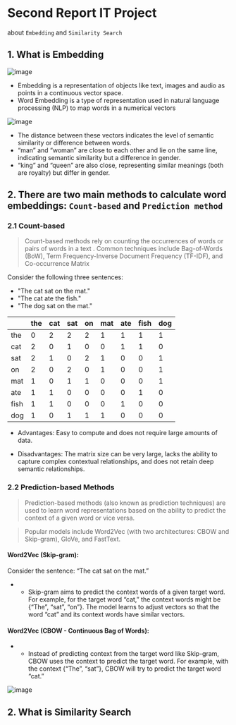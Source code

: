 # Second Report IT Project
about `Embedding` and `Similarity Search`



## 1. What is Embedding
![image](https://github.com/user-attachments/assets/fdaa04ae-198b-4185-aa5f-76f0fe324f57)
- Embedding is a representation of objects like text, images and audio as points in a continuous vector space.
- Word Embedding is a type of representation used in natural language processing (NLP) to map words in a numerical vectors

![image](https://github.com/user-attachments/assets/66adb212-fdc8-4107-85e9-1a10e48b2919)

- The distance between these vectors indicates the level of semantic similarity or difference between words.
- “man” and “woman” are close to each other and lie on the same line, indicating semantic similarity but a difference in gender.
- “king” and “queen” are also close, representing similar meanings (both are royalty) but differ in gender.

## 2. There are two main methods to calculate word embeddings: `Count-based` and `Prediction method`

### 2.1 Count-based

>  Count-based methods rely on counting the occurrences of words or pairs of words in a text .
>  Common techniques include Bag-of-Words (BoW), Term Frequency-Inverse Document Frequency (TF-IDF), and Co-occurrence Matrix

Consider the following three sentences:
  
  - "The cat sat on the mat."
  - "The cat ate the fish."
  - "The dog sat on the mat."

|     | the | cat | sat | on | mat | ate | fish | dog |
|-----|-----|-----|-----|----|-----|-----|------|-----|
| the|  0  |  2  |  2  | 2  |  1  |  1  |  1   |  1  |
| cat | 2  |  0  |  1  | 0  |  0  |  1  |  1   |  0  |
| sat |  2  |  1  |  0  | 2  |  1  |  0  |  0   |  1  |
| on  |  2  |  0  |  2  | 0  |  1  |  0  |  0   |  1  |
| mat |  1  |  0  |  1  | 1  |  0  |  0  |  0   |  1  |
| ate |  1  |  1  |  0  | 0  |  0  |  0  |  1   |  0  |
| fish|  1  |  1  |  0  | 0  |  0  |  1  |  0   |  0  |
| dog |  1  |  0  |  1  | 1  |  1  |  0  |  0   |  0  |


- Advantages: Easy to compute and does not require large amounts of data.

- Disadvantages: The matrix size can be very large, lacks the ability to capture complex contextual relationships, and does not retain deep semantic relationships.

### 2.2 Prediction-based Methods

> Prediction-based methods (also known as prediction techniques) are used to learn word representations based on the ability to predict the context of a given word or vice versa.

> Popular models include Word2Vec (with two architectures: CBOW and Skip-gram), GloVe, and FastText.


#### Word2Vec (Skip-gram):

Consider the sentence: “The cat sat on the mat.”

  - - Skip-gram aims to predict the context words of a given target word. For example, for the target word “cat,” the context words might be {“The”, “sat”, “on”}. The model learns to adjust vectors so that the           word     “cat” and its context words have similar vectors.

#### Word2Vec (CBOW - Continuous Bag of Words):

  - - Instead of predicting context from the target word like Skip-gram, CBOW uses the context to predict the target word. For example, with the context {“The”, “sat”}, CBOW will try to predict the target word “cat.”

![image](https://github.com/user-attachments/assets/e17a7801-2c0d-4934-8613-92b7b1b1dc90)

## 2. What is Similarity Search









